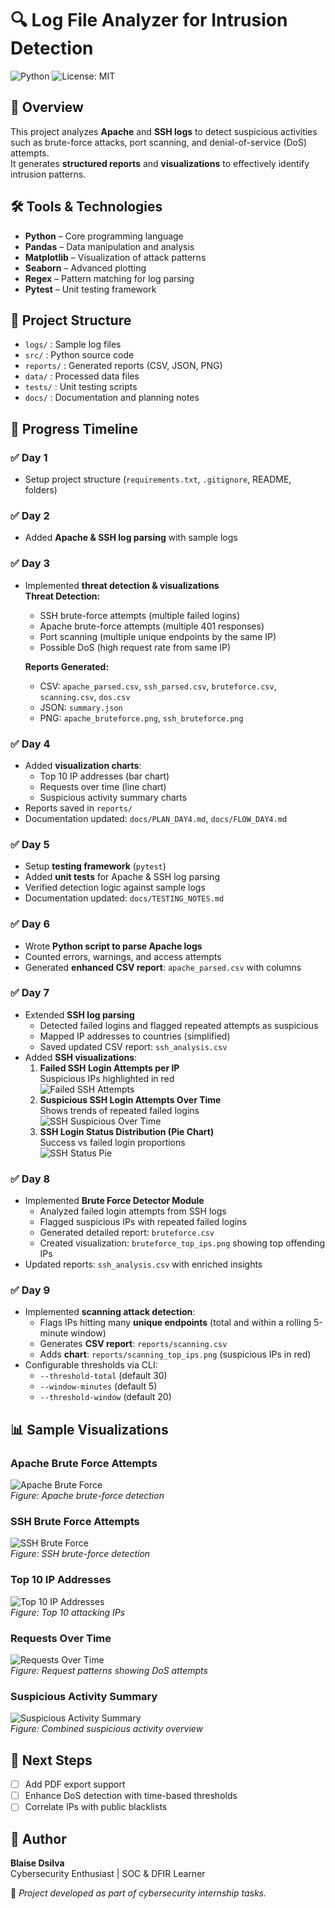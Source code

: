 # 🔍 Log File Analyzer for Intrusion Detection
![Python](https://img.shields.io/badge/Python-3.11-blue)
![License: MIT](https://img.shields.io/badge/License-MIT-yellow.svg)

## 📖 Overview
This project analyzes **Apache** and **SSH logs** to detect suspicious activities such as brute-force attacks, port scanning, and denial-of-service (DoS) attempts.  
It generates **structured reports** and **visualizations** to effectively identify intrusion patterns.

## 🛠 Tools & Technologies
- **Python** – Core programming language  
- **Pandas** – Data manipulation and analysis  
- **Matplotlib** – Visualization of attack patterns  
- **Seaborn** – Advanced plotting  
- **Regex** – Pattern matching for log parsing  
- **Pytest** – Unit testing framework  

## 📂 Project Structure
- `logs/` : Sample log files  
- `src/` : Python source code  
- `reports/` : Generated reports (CSV, JSON, PNG)  
- `data/` : Processed data files  
- `tests/` : Unit testing scripts  
- `docs/` : Documentation and planning notes  

## 🚀 Progress Timeline

### ✅ Day 1
- Setup project structure (`requirements.txt`, `.gitignore`, README, folders)

### ✅ Day 2
- Added **Apache & SSH log parsing** with sample logs

### ✅ Day 3
- Implemented **threat detection & visualizations**  
  **Threat Detection:**  
  - SSH brute-force attempts (multiple failed logins)  
  - Apache brute-force attempts (multiple 401 responses)  
  - Port scanning (multiple unique endpoints by the same IP)  
  - Possible DoS (high request rate from same IP)  

  **Reports Generated:**  
  - CSV: `apache_parsed.csv`, `ssh_parsed.csv`, `bruteforce.csv`, `scanning.csv`, `dos.csv`  
  - JSON: `summary.json`  
  - PNG: `apache_bruteforce.png`, `ssh_bruteforce.png`  

### ✅ Day 4
- Added **visualization charts**:  
  - Top 10 IP addresses (bar chart)  
  - Requests over time (line chart)  
  - Suspicious activity summary charts  
- Reports saved in `reports/`  
- Documentation updated: `docs/PLAN_DAY4.md`, `docs/FLOW_DAY4.md`  

### ✅ Day 5
- Setup **testing framework** (`pytest`)  
- Added **unit tests** for Apache & SSH log parsing  
- Verified detection logic against sample logs  
- Documentation updated: `docs/TESTING_NOTES.md`

### ✅ Day 6 
- Wrote **Python script to parse Apache logs**  
- Counted errors, warnings, and access attempts  
- Generated **enhanced CSV report**: `apache_parsed.csv` with columns  

### ✅ Day 7 
- Extended **SSH log parsing**  
  - Detected failed logins and flagged repeated attempts as suspicious  
  - Mapped IP addresses to countries (simplified)  
  - Saved updated CSV report: `ssh_analysis.csv`  
- Added **SSH visualizations**:
  1. **Failed SSH Login Attempts per IP**  
     Suspicious IPs highlighted in red  
     ![Failed SSH Attempts](reports/ssh_failed_attempts_highlighted.png)
  2. **Suspicious SSH Login Attempts Over Time**  
     Shows trends of repeated failed logins  
     ![SSH Suspicious Over Time](reports/ssh_suspicious_over_time.png)
  3. **SSH Login Status Distribution (Pie Chart)**  
     Success vs failed login proportions  
     ![SSH Status Pie](reports/ssh_status_pie.png)

### ✅ Day 8 
- Implemented **Brute Force Detector Module**
  - Analyzed failed login attempts from SSH logs
  - Flagged suspicious IPs with repeated failed logins
  - Generated detailed report: `bruteforce.csv`
  - Created visualization: `bruteforce_top_ips.png` showing top offending IPs
- Updated reports: `ssh_analysis.csv` with enriched insights

### ✅ Day 9
- Implemented **scanning attack detection**:
  - Flags IPs hitting many **unique endpoints** (total and within a rolling 5-minute window)
  - Generates **CSV report**: `reports/scanning.csv`
  - Adds **chart**: `reports/scanning_top_ips.png` (suspicious IPs in red)
- Configurable thresholds via CLI:
  - `--threshold-total` (default 30)
  - `--window-minutes` (default 5)
  - `--threshold-window` (default 20)


## 📊 Sample Visualizations  

### Apache Brute Force Attempts
![Apache Brute Force](reports/apache_bruteforce.png)  
*Figure: Apache brute-force detection*

### SSH Brute Force Attempts
![SSH Brute Force](reports/ssh_bruteforce.png)  
*Figure: SSH brute-force detection*

### Top 10 IP Addresses
![Top 10 IP Addresses](reports/top10_ips.png)  
*Figure: Top 10 attacking IPs*

### Requests Over Time
![Requests Over Time](reports/requests_over_time.png)  
*Figure: Request patterns showing DoS attempts*

### Suspicious Activity Summary
![Suspicious Activity Summary](reports/suspicious_summary.png)  
*Figure: Combined suspicious activity overview*

## 📌 Next Steps
- [ ] Add PDF export support  
- [ ] Enhance DoS detection with time-based thresholds  
- [ ] Correlate IPs with public blacklists  

## 👤 Author
**Blaise Dsilva**  
Cybersecurity Enthusiast | SOC & DFIR Learner  

📌 *Project developed as part of cybersecurity internship tasks.*
